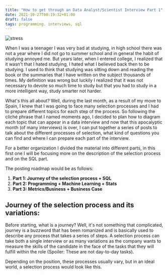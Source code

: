 ```yaml
---
title: "How to get through an Data Analyst/Scientist Interview Part 1"
date: 2021-10-27T00:19:32+01:00
draft: false
tags: programming. interviews, sql
---
```



![stress](https://miro.medium.com/max/1400/1*RvpAxjhHbhJZb71G24uG3A.png)

When I was a teenager I was very bad at studying, in high school there was not a year where I did not go to summer school  and in general the habit of studying annoyed me. But years later, when I entered college, I realized that it wasn't that I hated studying, I hated what I believed back then to be studying. I used to think that studying was sitting down and reading the book or the summaries that I have written on the subject thousands of times. My definition was wrong but luckily I realized that it was not necessary to devote so much time to study but that you had to study in a more intelligent way, study smarter not harder.

What's this all about? Well, during the last month, as a result of my move to Spain, I knew that I was going to face many selection processes and I had to prepare different topics for each step of the process. So following the cliché phrase that I named moments ago, I decided to plan how to diagram each topic that can appear in a data interview and now that this apocalyptic month (of many interviews) is over, I can put together a series of posts to talk about the different processes of selection, what kind of questions you can find and where I can prepare each part of the interview.

For a better organization I divided the material into different parts, in this first one I will be focusing more on the description of the selection process and on the SQL part.

The posting roadmap would be as follows:

1. **Part 1: Journey of the selection process + SQL**
2. **Part 2: Programming + Machine Learning + Stats**
3. **Part 3: Metrics/Business + Business Case**


## Journey of the selection process and its variations:

Before starting, what is a journey? Well, it's not something that complicated, journey is a buzzword that has been romanized and is basically used to describe any process that takes a series of steps. A selection process can take both a single interview or as many variations as the company wants to measure the skills of the candidate in the face of the tasks that they will fulfill within the role (Spoiler: These are not day-to-day tasks).

Depending on the position, these processes usually vary, but in an ideal world, a selection process would look like this.